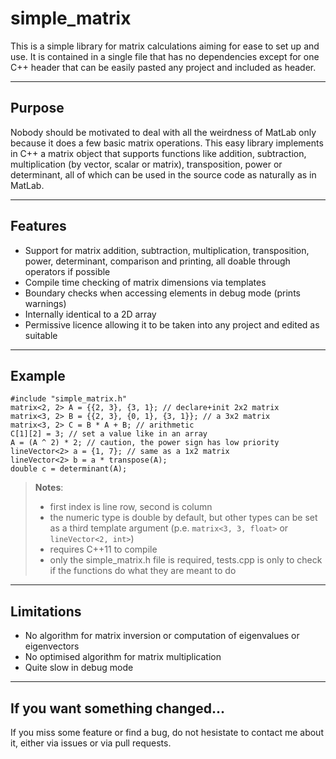 simple_matrix
===================

This is a simple library for matrix calculations aiming for ease to set up and use. It is contained in a single file that has no dependencies except for one C++ header that can be easily pasted any project and included as header.

----------
Purpose
--
Nobody should be motivated to deal with all the weirdness of MatLab only because it does a few basic matrix operations. This easy library implements in C++ a matrix object that supports functions like addition, subtraction, multiplication (by vector, scalar or matrix), transposition, power or determinant, all of which can be used in the source code as naturally as in MatLab.

----------
Features
--
- Support for matrix addition, subtraction, multiplication, transposition, power, determinant, comparison and printing, all doable through operators if possible
- Compile time checking of matrix dimensions via templates
- Boundary checks when accessing elements in debug mode (prints warnings)
- Internally identical to a 2D array
- Permissive licence allowing it to be taken into any project and edited as suitable

----------
Example
--
```
#include "simple_matrix.h"
matrix<2, 2> A = {{2, 3}, {3, 1}; // declare+init 2x2 matrix
matrix<3, 2> B = {{2, 3}, {0, 1}, {3, 1}}; // a 3x2 matrix
matrix<3, 2> C = B * A + B; // arithmetic
C[1][2] = 3; // set a value like in an array
A = (A ^ 2) * 2; // caution, the power sign has low priority
lineVector<2> a = {1, 7}; // same as a 1x2 matrix
lineVector<2> b = a * transpose(A);
double c = determinant(A);
```
> **Notes**:
>- first index is line row, second is column
>- the numeric type is double by default, but other types can be set as a third template argument (p.e. `matrix<3, 3, float>` or `lineVector<2, int>`)
>- requires C++11 to compile
>- only the simple_matrix.h file is required, tests.cpp is only to check if the functions do what they are meant to do

----------
Limitations
--
- No algorithm for matrix inversion or computation of eigenvalues or eigenvectors
- No optimised algorithm for matrix multiplication
- Quite slow in debug mode

----------
If you want something changed...
--
If you miss some feature or find a bug, do not hesistate to contact me about it, either via issues or via pull requests.
